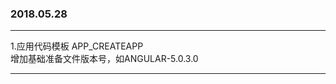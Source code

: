### 2018.05.28 <br/>
--------------
1.应用代码模板 APP_CREATEAPP <br/>
增加基础准备文件版本号，如ANGULAR-5.0.3.0 <br/>
***